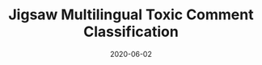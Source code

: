 ---
title: "Jigsaw Multilingual Toxic Comment Classification"
date: 2020-06-02
tags: [Kaggle, deep learning, NLP]
header:
excerpt: "Kaggle, deep learning, NLP"
mathjax: "true"
---